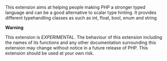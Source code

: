 This extension aims at helping people making PHP a stronger typed
language and can be a good alternative to scalar type hinting. It
provides different typehandling classes as such as <span
class="type">int</span>, <span class="type">float</span>, <span
class="type">bool</span>, <span class="type">enum</span> and <span
class="type">string</span>

**Warning**

This extension is *EXPERIMENTAL*. The behaviour of this extension
including the names of its functions and any other documentation
surrounding this extension may change without notice in a future release
of PHP. This extension should be used at your own risk.
